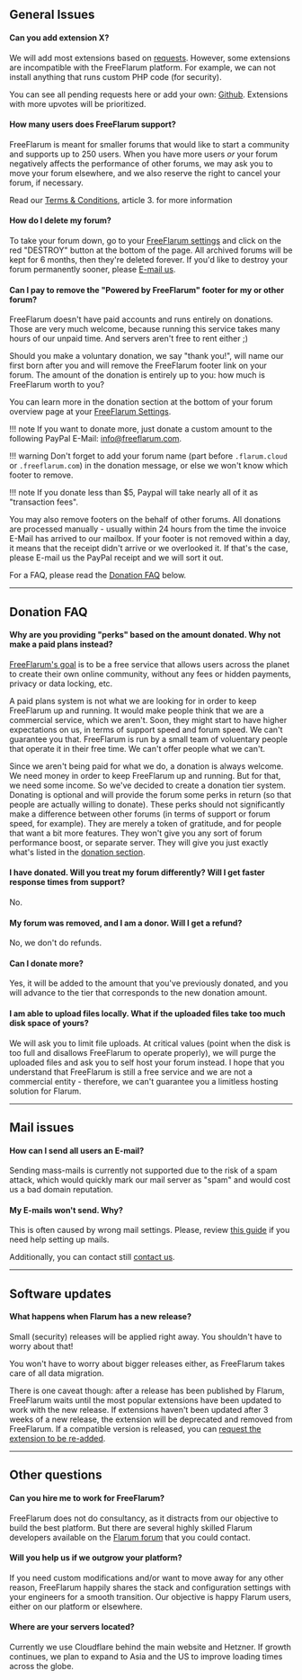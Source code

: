 ## General Issues

#### Can you add extension X?

We will add most extensions based on [requests](https://github.com/gwillem/freeflarum.com/issues). However, some extensions are incompatible with the FreeFlarum platform. For example, we can not install anything that runs custom PHP code (for security).

You can see all pending requests here or add your own: [Github](https://github.com/gwillem/freeflarum.com/issues). Extensions with more upvotes will be prioritized.

#### How many users does FreeFlarum support?

FreeFlarum is meant for smaller forums that would like to start a community and supports up to 250 users. When you have more users _or_ your forum negatively affects the performance of other forums, we may ask you to move your forum elsewhere, and we also reserve the right to cancel your forum, if necessary.

Read our [Terms & Conditions](/docs/legal/terms), article 3. for more information

#### How do I delete my forum?

To take your forum down, go to your [FreeFlarum settings](/settings) and click on the red "DESTROY" button at the bottom of the page.
All archived forums will be kept for 6 months, then they're deleted forever. If you'd like to destroy your forum permanently sooner, please [E-mail us](mailto:info@freeflarum.com).

#### Can I pay to remove the "Powered by FreeFlarum" footer for my or other forum?

FreeFlarum doesn't have paid accounts and runs entirely on donations. Those are very much welcome, because running this service takes many hours of our unpaid time. And servers aren't free to rent either ;) 

Should you make a voluntary donation, we say "thank you!", will name our first born after you and will remove the FreeFlarum footer link on your forum. The amount of the donation is entirely up to you: how much is FreeFlarum worth to you?

You can learn more in the donation section at the bottom of your forum overview page at your [FreeFlarum Settings](/settings/overview).


!!! note
    If you want to donate more, just donate a custom amount to the following PayPal E-Mail: info@freeflarum.com.


!!! warning
    Don't forget to add your forum name (part before `.flarum.cloud` or `.freeflarum.com`) in the donation message, or else we won't know which footer to remove.


!!! note 
    If you donate less than $5, Paypal will take nearly all of it as "transaction fees".
    
You may also remove footers on the behalf of other forums. All donations are processed manually - usually within 24 hours from the time the invoice E-Mail has arrived to our mailbox. If your footer is not removed within a day, it means that the receipt didn't arrive or we overlooked it. If that's the case, please E-mail us the PayPal receipt and we will sort it out.

For a FAQ, please read the [Donation FAQ](#donation-faq) below.

---

## Donation FAQ

#### Why are you providing "perks" based on the amount donated. Why not make a paid plans instead?

[FreeFlarum's goal](/docs/about) is to be a free service that allows users across the planet to create their own online community, without any fees or hidden payments, privacy or data locking, etc.

A paid plans system is not what we are looking for in order to keep FreeFlarum up and running. It would make people think that we are a commercial service, which we aren't. Soon, they might start to have higher expectations on us, in terms of support speed and forum speed. We can't guarantee you that. FreeFlarum is run by a small team of voluentary people that operate it in their free time. We can't offer people what we can't.

Since we aren't being paid for what we do, a donation is always welcome. We need money in order to keep FreeFlarum up and running. But for that, we need some income. So we've decided to create a donation tier system. Donating is optional and will provide the forum some perks in return (so that people are actually willing to donate). These perks should not significantly make a difference between other forums (in terms of support or forum speed, for example). They are merely a token of gratitude, and for people that want a bit more features. They won't give you any sort of forum performance boost, or separate server. They will give you just exactly what's listed in the [donation section](/settings/overview).

#### I have donated. Will you treat my forum differently? Will I get faster response times from support?
No.

#### My forum was removed, and I am a donor. Will I get a refund?
No, we don't do refunds.

#### Can I donate more?
Yes, it will be added to the amount that you've previously donated, and you will advance to the tier that corresponds to the new donation amount.

#### I am able to upload files locally. What if the uploaded files take too much disk space of yours?
We will ask you to limit file uploads. At critical values (point when the disk is too full and disallows FreeFlarum to operate properly), we will purge the uploaded files and ask you to self host your forum instead. I hope that you understand that FreeFlarum is still a free service and we are not a commercial entity - therefore, we can't guarantee you a limitless hosting solution for Flarum.

---

## Mail issues

#### How can I send all users an E-mail?

Sending mass-mails is currently not supported due to the risk of a spam attack, which would quickly mark our mail server as "spam" and would cost us a bad domain reputation.

#### My E-mails won't send. Why?

This is often caused by wrong mail settings.
Please, review [this guide](/docs/tutorials/configuring-mail/) if you need help setting up mails.

Additionally, you can contact still [contact us](mailto:info@freeflarum.com).

---

## Software updates

#### What happens when Flarum has a new release?

Small (security) releases will be applied right away. You shouldn't have to worry about that!

You won't have to worry about bigger releases either, as FreeFlarum takes care of all data migration. 

There is one caveat though: after a release has been published by Flarum, FreeFlarum waits until the most popular extensions have been updated to work with the new release. If extensions haven't been updated after 3 weeks of a new release, the extension will be deprecated and removed from FreeFlarum. If a compatible version is released, you can [request the extension to be re-added](https://github.com/gwillem/freeflarum.com/issues).

---

## Other questions

#### Can you hire me to work for FreeFlarum?

FreeFlarum does not do consultancy, as it distracts from our objective to build the best platform. But there are several highly skilled Flarum developers available on the [Flarum forum](https://discuss.flarum.org) that you could contact.

#### Will you help us if we outgrow your platform?

If you need custom modifications and/or want to move away for any other reason, FreeFlarum happily shares the stack and configuration settings with your engineers for a smooth transition. Our objective is happy Flarum users, either on our platform or elsewhere.

#### Where are your servers located?

Currently we use Cloudflare behind the main  website and Hetzner. If growth continues, we plan to expand to Asia and the US to improve loading times across the globe.
